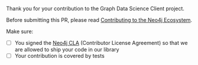 Thank you for your contribution to the Graph Data Science Client project.

<!-- Please include a summary of the change, such as, which issue was fixed or feature was added.
If relevant, link to the corresponding issue.
Please also include relevant motivation and context. List any dependencies that are required for this change. -->

Before submitting this PR, please read [Contributing to the Neo4j Ecosystem](https://github.com/neo4j/nvl-python-wrapper/blob/main/CONTRIBUTING.md).

Make sure:
- [ ] You signed the [Neo4j CLA](https://neo4j.com/developer/cla/#sign-cla) (Contributor License Agreement) so that we are allowed to ship your code in our library
- [ ] Your contribution is covered by tests
